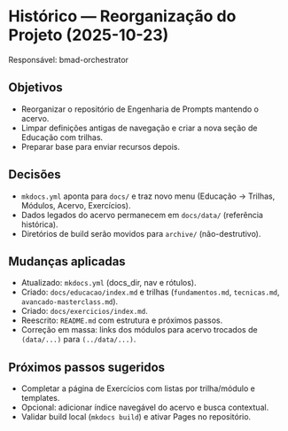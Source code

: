 # Histórico — Reorganização do Projeto (2025-10-23)

Responsável: bmad-orchestrator

## Objetivos
- Reorganizar o repositório de Engenharia de Prompts mantendo o acervo.
- Limpar definições antigas de navegação e criar a nova seção de Educação com trilhas.
- Preparar base para enviar recursos depois.

## Decisões
- `mkdocs.yml` aponta para `docs/` e traz novo menu (Educação → Trilhas, Módulos, Acervo, Exercícios).
- Dados legados do acervo permanecem em `docs/data/` (referência histórica).
- Diretórios de build serão movidos para `archive/` (não-destrutivo).

## Mudanças aplicadas
- Atualizado: `mkdocs.yml` (docs_dir, nav e rótulos).
- Criado: `docs/educacao/index.md` e trilhas (`fundamentos.md`, `tecnicas.md`, `avancado-masterclass.md`).
- Criado: `docs/exercicios/index.md`.
- Reescrito: `README.md` com estrutura e próximos passos.
- Correção em massa: links dos módulos para acervo trocados de `(data/...)` para `(../data/...)`.

## Próximos passos sugeridos
- Completar a página de Exercícios com listas por trilha/módulo e templates.
- Opcional: adicionar índice navegável do acervo e busca contextual.
- Validar build local (`mkdocs build`) e ativar Pages no repositório.

